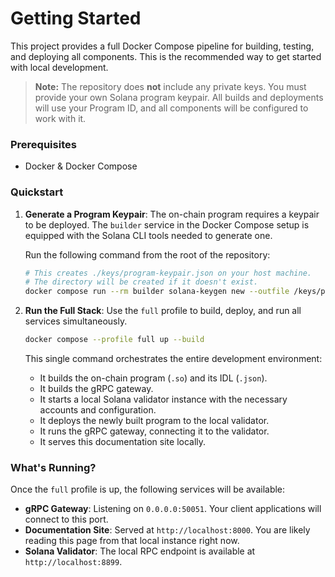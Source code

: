 # Getting Started

This project provides a full Docker Compose pipeline for building, testing, and deploying all components. This is the recommended way to get started with local development.

> **Note:** The repository does **not** include any private keys. You must provide your own Solana program keypair. All builds and deployments will use your Program ID, and all components will be configured to work with it.

### Prerequisites

*   Docker & Docker Compose

### Quickstart

1.  **Generate a Program Keypair**: The on-chain program requires a keypair to be deployed. The `builder` service in the Docker Compose setup is equipped with the Solana CLI tools needed to generate one.

    Run the following command from the root of the repository:
    ```bash
    # This creates ./keys/program-keypair.json on your host machine.
    # The directory will be created if it doesn't exist.
    docker compose run --rm builder solana-keygen new --outfile /keys/program-keypair.json
    ```

2.  **Run the Full Stack**: Use the `full` profile to build, deploy, and run all services simultaneously.

    ```bash
    docker compose --profile full up --build
    ```

    This single command orchestrates the entire development environment:

    - It builds the on-chain program (`.so`) and its IDL (`.json`).
    - It builds the gRPC gateway.
    - It starts a local Solana validator instance with the necessary accounts and configuration.
    - It deploys the newly built program to the local validator.
    - It runs the gRPC gateway, connecting it to the validator.
    - It serves this documentation site locally.

### What's Running?

Once the `full` profile is up, the following services will be available:

-   **gRPC Gateway**: Listening on `0.0.0.0:50051`. Your client applications will connect to this port.
-   **Documentation Site**: Served at `http://localhost:8000`. You are likely reading this page from that local instance right now.
-   **Solana Validator**: The local RPC endpoint is available at `http://localhost:8899`.